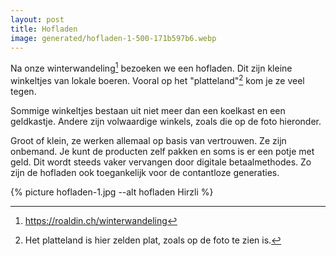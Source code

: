 ```yaml
---
layout: post
title: Hofladen
image: generated/hofladen-1-500-171b597b6.webp
---
```


Na onze winterwandeling[^2] bezoeken we een hofladen. Dit zijn kleine winkeltjes van lokale boeren. Vooral op het "platteland"[^1] kom je ze veel tegen.

Sommige winkeltjes bestaan uit niet meer dan een koelkast en een geldkastje. Andere zijn volwaardige winkels, zoals die op de foto hieronder.

Groot of klein, ze werken allemaal op basis van vertrouwen. Ze zijn onbemand. Je kunt de producten zelf pakken en soms is er een potje met geld. Dit wordt steeds vaker vervangen door digitale betaalmethodes. Zo zijn de hofladen ook toegankelijk voor de contantloze generaties.

{% picture hofladen-1.jpg --alt hofladen Hirzli %}

[^1]: Het platteland is hier zelden plat, zoals op de foto te zien is.

[^2]: <https://roaldin.ch/winterwandeling>
